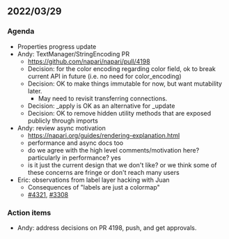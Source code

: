 ## 2022/03/29

### Agenda

- Properties progress update
- Andy: TextManager/StringEncoding PR
    - https://github.com/napari/napari/pull/4198
    - Decision: for the color encoding regarding color field, ok to break current API in future (i.e. no need for color_encoding)
    - Decision: OK to make things immutable for now, but want mutability later.
        - May need to revisit transferring connections.
    - Decision: _apply is OK as an alternative for _update
    - Decision: OK to remove hidden utility methods that are exposed publicly through imports
- Andy: review async motivation
    - https://napari.org/guides/rendering-explanation.html
    - performance and async docs too
    - do we agree with the high level comments/motivation here? particularly in performance? yes
    - is it just the current design that we don't like? or we think some of these concerns are fringe or don't reach many users
- Eric: observations from label layer hacking with Juan
    - Consequences of "labels are just a colormap"
    - [#4321](https://github.com/napari/napari/pull/4321), [#3308](https://github.com/napari/napari/pull/3308)
    
### Action items

- Andy: address decisions on PR 4198, push, and get approvals.
